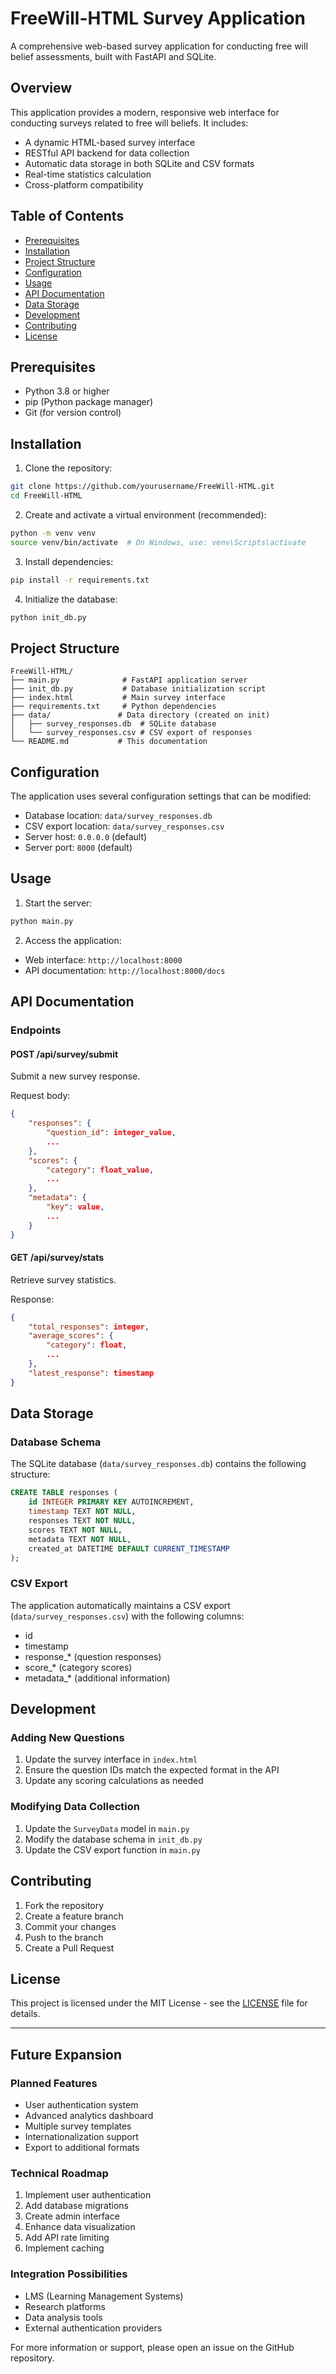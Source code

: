 # FreeWill-HTML Survey Application

A comprehensive web-based survey application for conducting free will belief assessments, built with FastAPI and SQLite.

## Overview

This application provides a modern, responsive web interface for conducting surveys related to free will beliefs. It includes:

- A dynamic HTML-based survey interface
- RESTful API backend for data collection
- Automatic data storage in both SQLite and CSV formats
- Real-time statistics calculation
- Cross-platform compatibility

## Table of Contents

- [Prerequisites](#prerequisites)
- [Installation](#installation)
- [Project Structure](#project-structure)
- [Configuration](#configuration)
- [Usage](#usage)
- [API Documentation](#api-documentation)
- [Data Storage](#data-storage)
- [Development](#development)
- [Contributing](#contributing)
- [License](#license)

## Prerequisites

- Python 3.8 or higher
- pip (Python package manager)
- Git (for version control)

## Installation

1. Clone the repository:

```bash
git clone https://github.com/yourusername/FreeWill-HTML.git
cd FreeWill-HTML
```

2. Create and activate a virtual environment (recommended):

```bash
python -m venv venv
source venv/bin/activate  # On Windows, use: venv\Scripts\activate
```

3. Install dependencies:

```bash
pip install -r requirements.txt
```

4. Initialize the database:

```bash
python init_db.py
```

## Project Structure

```
FreeWill-HTML/
├── main.py              # FastAPI application server
├── init_db.py           # Database initialization script
├── index.html           # Main survey interface
├── requirements.txt     # Python dependencies
├── data/               # Data directory (created on init)
│   ├── survey_responses.db  # SQLite database
│   └── survey_responses.csv # CSV export of responses
└── README.md           # This documentation
```

## Configuration

The application uses several configuration settings that can be modified:

- Database location: `data/survey_responses.db`
- CSV export location: `data/survey_responses.csv`
- Server host: `0.0.0.0` (default)
- Server port: `8000` (default)

## Usage

1. Start the server:

```bash
python main.py
```

2. Access the application:

- Web interface: `http://localhost:8000`
- API documentation: `http://localhost:8000/docs`

## API Documentation

### Endpoints

#### POST /api/survey/submit

Submit a new survey response.

Request body:

```json
{
    "responses": {
        "question_id": integer_value,
        ...
    },
    "scores": {
        "category": float_value,
        ...
    },
    "metadata": {
        "key": value,
        ...
    }
}
```

#### GET /api/survey/stats

Retrieve survey statistics.

Response:

```json
{
    "total_responses": integer,
    "average_scores": {
        "category": float,
        ...
    },
    "latest_response": timestamp
}
```

## Data Storage

### Database Schema

The SQLite database (`data/survey_responses.db`) contains the following structure:

```sql
CREATE TABLE responses (
    id INTEGER PRIMARY KEY AUTOINCREMENT,
    timestamp TEXT NOT NULL,
    responses TEXT NOT NULL,
    scores TEXT NOT NULL,
    metadata TEXT NOT NULL,
    created_at DATETIME DEFAULT CURRENT_TIMESTAMP
);
```

### CSV Export

The application automatically maintains a CSV export (`data/survey_responses.csv`) with the following columns:

- id
- timestamp
- response_* (question responses)
- score_* (category scores)
- metadata_* (additional information)

## Development

### Adding New Questions

1. Update the survey interface in `index.html`
2. Ensure the question IDs match the expected format in the API
3. Update any scoring calculations as needed

### Modifying Data Collection

1. Update the `SurveyData` model in `main.py`
2. Modify the database schema in `init_db.py`
3. Update the CSV export function in `main.py`

## Contributing

1. Fork the repository
2. Create a feature branch
3. Commit your changes
4. Push to the branch
5. Create a Pull Request

## License

This project is licensed under the MIT License - see the [LICENSE](LICENSE) file for details.

---

## Future Expansion

### Planned Features

- User authentication system
- Advanced analytics dashboard
- Multiple survey templates
- Internationalization support
- Export to additional formats

### Technical Roadmap

1. Implement user authentication
2. Add database migrations
3. Create admin interface
4. Enhance data visualization
5. Add API rate limiting
6. Implement caching

### Integration Possibilities

- LMS (Learning Management Systems)
- Research platforms
- Data analysis tools
- External authentication providers

For more information or support, please open an issue on the GitHub repository.
